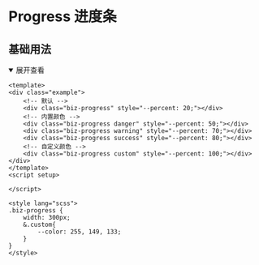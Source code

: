 <style lang="scss">
    .biz-progress {
        width: 300px;
        margin-bottom: 10px;
        &.custom{
            --color: 255, 149, 133;
        }
    }
</style>

# Progress 进度条

## 基础用法

<div class="example">
    <!-- 默认 -->
    <div class="biz-progress" style="--percent: 20;"></div>
    <!-- 内置颜色 -->
    <div class="biz-progress danger" style="--percent: 50;"></div>
    <div class="biz-progress warning" style="--percent: 70;"></div>
    <div class="biz-progress success" style="--percent: 80;"></div>
    <!-- 自定义颜色 -->
    <div class="biz-progress custom" style="--percent: 100;"></div>
</div>

<details open>
<summary>展开查看</summary>

```vue
<template>
<div class="example">
    <!-- 默认 -->
    <div class="biz-progress" style="--percent: 20;"></div>
    <!-- 内置颜色 -->
    <div class="biz-progress danger" style="--percent: 50;"></div>
    <div class="biz-progress warning" style="--percent: 70;"></div>
    <div class="biz-progress success" style="--percent: 80;"></div>
    <!-- 自定义颜色 -->
    <div class="biz-progress custom" style="--percent: 100;"></div>
</div>
</template>
<script setup>

</script>

<style lang="scss">
.biz-progress {
    width: 300px;
    &.custom{
        --color: 255, 149, 133;
    }
}
</style>
```

</details>
